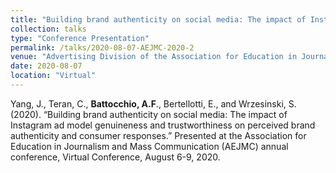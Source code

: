 ```yaml
---
title: "Building brand authenticity on social media: The impact of Instagram ad model genuineness and trustworthiness on perceived brand authenticity and consumer responses"
collection: talks
type: "Conference Presentation"
permalink: /talks/2020-08-07-AEJMC-2020-2
venue: "Advertising Division of the Association for Education in Journalism and Mass Communication(AEJMC)"
date: 2020-08-07
location: "Virtual"
---
```


Yang, J., Teran, C., <b>Battocchio, A.F</b>., Bertellotti, E., and Wrzesinski, S. (2020). “Building brand authenticity on social media: The impact of Instagram ad model genuineness and trustworthiness on perceived brand authenticity and consumer responses.” Presented at the Association for Education in Journalism and Mass Communication (AEJMC) annual conference, Virtual Conference, August 6-9, 2020.
